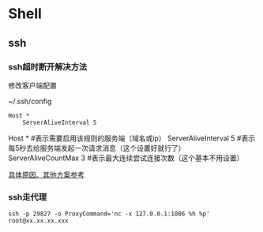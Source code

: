 # Shell

## ssh

### ssh超时断开解决方法

修改客户端配置

~/.ssh/config

```
Host * 
    ServerAliveInterval 5
```

Host * #表示需要启用该规则的服务端（域名或ip）
ServerAliveInterval 5 #表示每5秒去给服务端发起一次请求消息（这个设置好就行了）
ServerAliveCountMax 3 #表示最大连续尝试连接次数（这个基本不用设置）

[具体原因、其他方案参考](http://bluebiu.com/blog/linux-ssh-session-alive.html)

### ssh走代理
```
ssh -p 29827 -o ProxyCommand='nc -x 127.0.0.1:1086 %h %p' root@xx.xx.xx.xxx
```